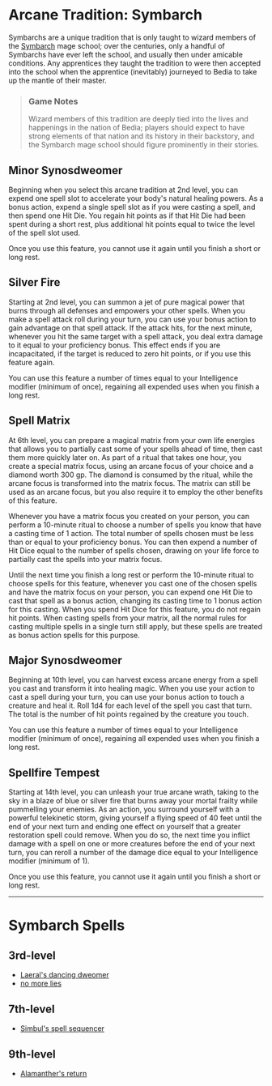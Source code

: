 # Arcane Tradition: Symbarch
Symbarchs are a unique tradition that is only taught to wizard members of the [Symbarch](../../Organizations/MageSchools/Symbarchs.md) mage school; over the centuries, only a handful of Symbarchs have ever left the school, and usually then under amicable conditions. Any apprentices they taught the tradition to were then accepted into the school when the apprentice (inevitably) journeyed to Bedia to take up the mantle of their master.

> ### Game Notes
> Wizard members of this tradition are deeply tied into the lives and happenings in the nation of Bedia; players should expect to have strong elements of that nation and its history in their backstory, and the Symbarch mage school should figure prominently in their stories.

## Minor Synosdweomer
Beginning when you select this arcane tradition at 2nd level, you can expend one spell slot to accelerate your body's natural healing powers. As a bonus action, expend a single spell slot as if you were casting a spell, and then spend one Hit Die. You regain hit points as if that Hit Die had been spent during a short rest, plus additional hit points equal to twice the level of the spell slot used.

Once you use this feature, you cannot use it again until you finish a short or long rest.

## Silver Fire
Starting at 2nd level, you can summon a jet of pure magical power that burns through all defenses and empowers your other spells. When you make a spell attack roll during your turn, you can use your bonus action to gain advantage on that spell attack. If the attack hits, for the next minute, whenever you hit the same target with a spell attack, you deal extra damage to it equal to your proficiency bonus. This effect ends if you are incapacitated, if the target is reduced to zero hit points, or if you use this feature again.

You can use this feature a number of times equal to your Intelligence modifier (minimum of once), regaining all expended uses when you finish a long rest.

## Spell Matrix
At 6th level, you can prepare a magical matrix from your own life energies that allows you to partially cast some of your spells ahead of time, then cast them more quickly later on. As part of a ritual that takes one hour, you create a special matrix focus, using an arcane focus of your choice and a diamond worth 300 gp. The diamond is consumed by the ritual, while the arcane focus is transformed into the matrix focus. The matrix can still be used as an arcane focus, but you also require it to employ the other benefits of this feature.

Whenever you have a matrix focus you created on your person, you can perform a 10-minute ritual to choose a number of spells you know that have a casting time of 1 action. The total number of spells chosen must be less than or equal to your proficiency bonus. You can then expend a number of Hit Dice equal to the number of spells chosen, drawing on your life force to partially cast the spells into your matrix focus.

Until the next time you finish a long rest or perform the 10-minute ritual to choose spells for this feature, whenever you cast one of the chosen spells and have the matrix focus on your person, you can expend one Hit Die to cast that spell as a bonus action, changing its casting time to 1 bonus action for this casting. When you spend Hit Dice for this feature, you do not regain hit points. When casting spells from your matrix, all the normal rules for casting multiple spells in a single turn still apply, but these spells are treated as bonus action spells for this purpose.

## Major Synosdweomer
Beginning at 10th level, you can harvest excess arcane energy from a spell you cast and transform it into healing magic. When you use your action to cast a spell during your turn, you can use your bonus action to touch a creature and heal it. Roll 1d4 for each level of the spell you cast that turn. The total is the number of hit points regained by the creature you touch. 

You can use this feature a number of times equal to your Intelligence modifier (minimum of once), regaining all expended uses when you finish a long rest.

## Spellfire Tempest
Starting at 14th level, you can unleash your true arcane wrath, taking to the sky in a blaze of blue or silver fire that burns away your mortal frailty while pummelling your enemies. As an action, you surround yourself with a powerful telekinetic storm, giving yourself a flying speed of 40 feet until the end of your next turn and ending one effect on yourself that a greater restoration spell could remove. When you do so, the next time you inflict damage with a spell on one or more creatures before the end of your next turn, you can reroll a number of the damage dice equal to your Intelligence modifier (minimum of 1).

Once you use this feature, you cannot use it again until you finish a short or long rest.

---

# Symbarch Spells

## 3rd-level
* [Laeral's dancing dweomer](../../Magic/Spells/laerals-dancing-dweomer.md)
* [no more lies](../../Magic/Spells/no-more-lies.md)

## 7th-level
* [Simbul's spell sequencer](../../Magic/Spells/simbuls-spell-sequencer.md)

## 9th-level
* [Alamanther's return](../../Magic/Spells/alamanthers-return.md)

